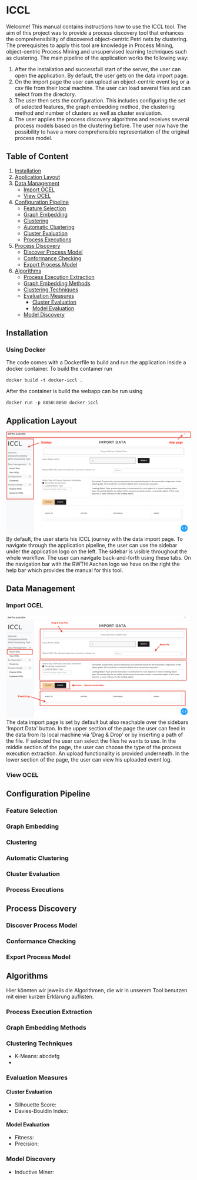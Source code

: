 # ICCL

Welcome! This manual contains instructions how to use the ICCL tool. The aim of this project was to provide a process discovery tool that enhances the comprehensibility of discovered object-centric Petri nets by clustering.
The prerequisites to apply this tool are knowledge in Process Mining, object-centric Process Mining and unsupervised learning techniques such as clustering.
The main pipeline of the application works the following way:
1. After the installation and successfull start of the server, the user can open the application. By default, the user gets on the data import page.
2. On the import page the user can upload an object-centric event log or a csv file from their local machine. The user can load several files and can select from the directory.
3. The user then sets the configuration. This includes configuring the set of selected features, the graph embedding method, the clustering method and number of clusters as well as cluster evaluation.
4. The user applies the process discovery algorithms and receives several process models based on the clustering before. The user now have the possibility to have a more comprehensible representation of the original process model.


## Table of Content

1. [Installation](#installation) 
2. [Application Layout](#application-layout)
3. [Data Management](#data-management)
	* [Import OCEL](#import-ocel)
	* [View OCEL](#view-ocel)
4. [Configuration Pipeline](#configuration-pipeline)
	* [Feature Selection](#feature-selection)
	* [Graph Embedding](#graph-embedding)
	* [Clustering](#clustering)
	* [Automatic Clustering](#automatic-clustering)
	* [Cluster Evaluation](#cluster-evaluation)
	* [Process Executions](#process-executions)
5. [Process Discovery](#process-discovery)
	* [Discover Process Model](#discover-process-model)
	* [Conformance Checking](#conformance-checking)
	* [Export Process Model](#export-process-model)
6. [Algorithms](#algorithms)
	* [Process Execution Extraction](#process-execution-extraction)
	* [Graph Embedding Methods](#graph-embedding-methods)
	* [Clustering Techniques](#clustering-techniques)
	* [Evaluation Measures](#evaluation-measures)
		* [Cluster Evaluation](#cluster-evaluation)
		* [Model Evaluation](#model-evaluation)
	* [Model Discovery](#model-discovery)
	

## Installation
### Using Docker
The code comes with a Dockerfile to build and run the application inside a docker container. To build the container run
```
docker build -t docker-iccl . 
```
After the container is build the webapp can be run using
```
docker run -p 8050:8050 docker-iccl
```


## Application Layout
![Application_Layout_Default_Start.png](imgs%2FApplication_Layout_Default_Start.png)
By default, the user starts his ICCL journey with the data import page. 
To navigate through the application pipeline, the user can use the sidebar under the application logo on the left.
The sidebar is visible throughout the whole workflow. The user can navigate back-and-forth using these tabs.
On the navigation bar with the RWTH Aachen logo we have on the right the help bar which provides the manual for this tool.


## Data Management
### Import OCEL
![Application_Layout_Data_import.png](imgs%2FApplication_Layout_Data_import.png)
The data import page is set by default but also reachable over the sidebars 'Import Data' button.
In the upper section of the page the user can feed in the data from its local machine via 'Drag & Drop' or by inserting a path of the file.
If selected the user can select the files he wants to use.
In the middle section of the page, the user can choose the type of the process execution extraction.
An upload functionality is provided underneath. 
In the lower section of the page, the user can view his uploaded event log.


### View OCEL


## Configuration Pipeline

### Feature Selection

### Graph Embedding

### Clustering

### Automatic Clustering

### Cluster Evaluation

### Process Executions

## Process Discovery

### Discover Process Model

### Conformance Checking

### Export Process Model

## Algorithms
Hier könnten wir jeweils die Algorithmen, die wir in unserem Tool benutzen mit einer kurzen Erklärung auflisten.
### Process Execution Extraction

### Graph Embedding Methods

### Clustering Techniques
 * K-Means: abcdefg
 * 
### Evaluation Measures
#### Cluster Evaluation
* Silhouette Score:
* Davies-Bouldin Index:
#### Model Evaluation
* Fitness:
* Precision:
### Model Discovery
* Inductive Miner:

